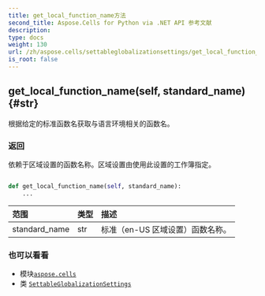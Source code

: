 ```yaml
---
title: get_local_function_name方法
second_title: Aspose.Cells for Python via .NET API 参考文献
description:
type: docs
weight: 130
url: /zh/aspose.cells/settableglobalizationsettings/get_local_function_name/
is_root: false
---
```

##  get_local_function_name(self, standard_name) {#str}
根据给定的标准函数名获取与语言环境相关的函数名。


### 返回

依赖于区域设置的函数名称。区域设置由使用此设置的工作簿指定。


```python

def get_local_function_name(self, standard_name):
    ...
```


|范围|类型|描述|
| :- | :- | :- |
| standard_name | str |标准（en-US 区域设置）函数名称。|



### 也可以看看
* 模块[`aspose.cells`](../../)
* 类 [`SettableGlobalizationSettings`](/cells/python-net/zh/aspose.cells/settableglobalizationsettings)
